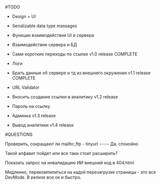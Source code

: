 #TODO
- Design + UI
- Serializable data type massages
- Функции взаимодействия UI и сервера
- Взаимодействие сервера и БД
- Сами короткие переходы по ссылке
v1.0 release COMPLETE


- Логи
- Брать данные об сервере и тд из внешнего окружения
v1.1 release COMPLETE


- URL Validator
- Вносить создание ссылки в аналитику
v1.2 release


- Пароль на ссылку
- Админка
v1.3 release 


- Вывод аналитики
v1.4 release





#QUESTIONS

Проверить, сокращают ли mailto:,ftp - tinyurl  ----- Да, спокойно

Такой алфавит пойдет или все таки стоит расширить?

Показать запрос на инвалидацию ИИ внешний код в 404.html

Медленно, перекомпилиться на кадой перезагрузке страницы - это все DevMode. В релизе все ок и быстро.